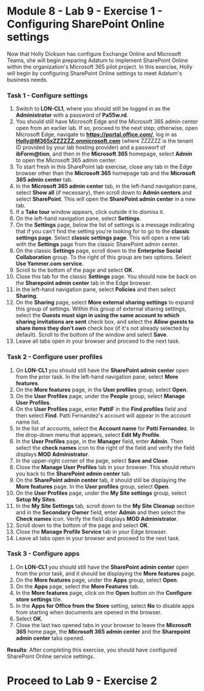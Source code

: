 # Module 8 - Lab 9 - Exercise 1 - Configuring SharePoint Online settings
Now that Holly Dickson has configure Exchange Online and Microsoft Teams, she will begin preparing Adatum to implement SharePoint Online within the organization's Microsoft 365 pilot project. In this exercise, Holly will begin by configuring SharePoint Online settings to meet Adatum's business needs.

### Task 1 - Configure settings
1. Switch to **LON-CL1**, where you should still be logged in as the **Administrator** with a password of **Pa55w.rd**.
1. You should still have Microsoft Edge and the Microsoft 365 admin center open from an earlier lab. If so, proceed to the next step; otherwise, open Microsoft Edge, navigate to **https://portal.office.com/**, log in as **Holly@M365xZZZZZZ.onmicrosoft.com** (where ZZZZZZ is the tenant ID provided by your lab hosting provider) and a passworf of **ibForm@tion**, and then in the **Microsoft 365** homepage, select **Admin** to open the Microsoft 365 admin center.
1. To start fresh in this SharePoint lab exercise, close any tab in the Edge browser other than the **Microsoft 365** homepage tab and the **Microsoft 365 admin center** tab.
1. In the **Microsoft 365 admin center** tab, in the left-hand navigation pane, select **Show all** (if necessary), then scroll down to **Admin centers** and select **SharePoint**. This will open the **SharePoint admin center** in a new tab.
1. If a **Take tour** window appears, click outside it to dismiss it.
1. On the left-hand navigation pane, select **Settings**.
1. On the **Settings** page, below the list of settings is a message indicating that if you can't find the setting you're looking for to go to the **classic settings page**. Select **classic settings page**. This will open a new tab with the **Settings** page from the classic SharePoint admin center. 
1. On the classic **Settings** page, scroll down to the **Enterprise Social Collaboration** group. To the right of this group are two options. Select **Use Yammer.com service**.
1. Scroll to the bottom of the page and select **OK**. 
1. Close this tab for the classic **Settings** page. You should now be back on the **Sharepoint admin center** tab in the Edge browser.
1. In the left-hand navigation pane, select **Policies** and then select **Sharing**.
1. On the **Sharing** page, select **More external sharing settings** to expand this group of settings. Within this group of external sharing settings, select the **Guests must sign in using the same account to which sharing invitations are sent** check box, and select the **Allow guests to share items they don't own** check box (if it's not already selected by default). Scroll to the bottom of the window and select **Save**.
1. Leave all tabs open in your browser and proceed to the next task. 

### Task 2 - Configure user profiles
1. On **LON-CL1** you should still have the **SharePoint admin center** open from the prior task. In the left-hand navigation pane, select **More features**.
1. On the **More features** page, in the **User profiles** group, select **Open**.
1. On the **User Profiles** page, under the **People** group, select **Manage User Profiles**.
1. On the **User Profiles** page, enter **PattiF** in the **Find profiles** field and then select **Find**. Patti Fernandez's account will appear in the account name list. 
1. In the list of accounts, select the **Account name** for **Patti Fernandez**. In the drop-down menu that appears, select **Edit My Profile**.
1. In the **User Profiles** page, in the **Manager** field, enter **Admin**. Then select the **check names** icon to the right of the field and verify the field displays **MOD Administrator**.
1. In the upper-right corner of the page, select **Save and Close**.
1. Close the **Manage User Profiles** tab in your browser. This should return you back to the **SharePoint admin center** tab.
1. On the **SharePoint admin center** tab, it should still be displaying the **More features** page. In the **User profiles** group, select **Open**.
1. On the **User Profiles** page, under the **My Site settings** group, select **Setup My Sites**.
1. In the **My Site Settings** tab, scroll down to the **My Site Cleanup** section and in the **Secondary Owner** field, enter **Admin** and then select the **Check names** icon. Verify the field displays **MOD Administrator**.
1. Scroll down to the bottom of the page and select **OK**.
1. Close the **Manage Profile Service** tab in your Edge browser.
1. Leave all tabs open in your browser and proceed to the next task. 

### Task 3 - Configure apps
1. On **LON-CL1** you should still have the **SharePoint admin center** open from the prior task, and it should be displaying the **More features** page.
1. On the **More features** page, under the **Apps** group, select **Open**.
1. On the **Apps** page, select the **More Features** tab.
1. In the **More features** page, click on the **Open** button on the **Configure store settings** tile.
1. In the **Apps for Office from the Store** setting, select **No** to disable apps from starting when documents are opened in the browser.
1. Select **OK**.
1. Close the last two opened tabs in your browser to leave the **Microsoft 365** home page, the **Microsoft 365 admin center** and the **Sharepoint admin center** tabs opened.

**Results**: After completing this exercise, you should have configured SharePoint Online service settings.
# Proceed to Lab 9 - Exercise 2